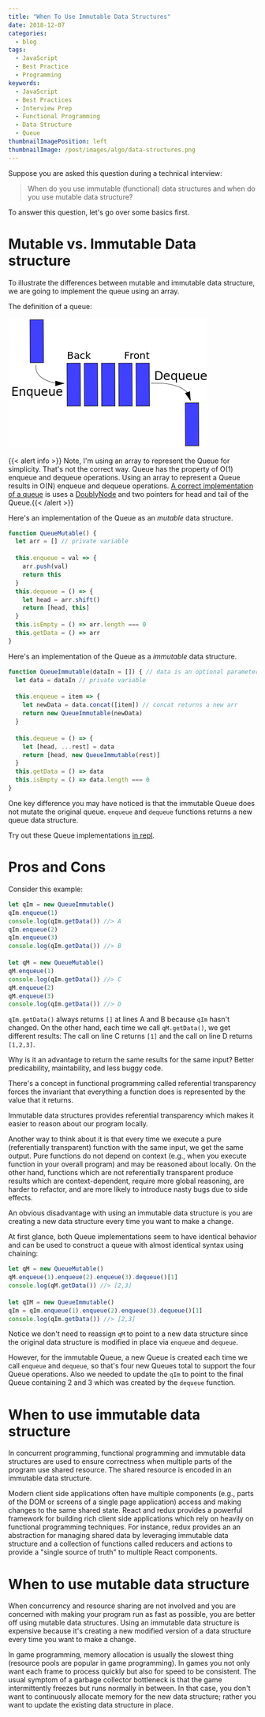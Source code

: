 ```yaml
---
title: "When To Use Immutable Data Structures"
date: 2018-12-07
categories:
  - blog
tags:
  - JavaScript
  - Best Practice
  - Programming
keywords:
  - JavaScript
  - Best Practices
  - Interview Prep
  - Functional Programming
  - Data Structure
  - Queue
thumbnailImagePosition: left
thumbnailImage: /post/images/algo/data-structures.png
---
```


Suppose you are asked this question during a technical interview:

> When do you use immutable (functional) data structures and when do you use mutable data structure?

<!--more-->

To answer this question, let's go over some basics first.

# Mutable vs. Immutable Data structure

To illustrate the differences between mutable and immutable data structure, we are going to implement the queue using an array.

The definition of a queue:

![queue](/post/images/algo/queue.png)

{{< alert info >}} Note, I'm using an array to represent the Queue for simplicity. That's not the correct way. Queue has the property of O(1) enqueue and dequeue operations. Using an array to represent a Queue results in O(N) enqueue and dequeue operations. [A correct implementation of a queue](https://github.com/xiaoyunyang/coding-challenges/blob/master/datastructure/Queue.js) is uses a [DoublyNode](https://github.com/xiaoyunyang/coding-challenges/blob/master/datastructure/Node/DoublyNode.js) and two pointers for head and tail of the Queue.{{< /alert >}}

Here's an implementation of the Queue as an *mutable* data structure.

```javascript
function QueueMutable() {
  let arr = [] // private variable

  this.enqueue = val => {
    arr.push(val)
    return this
  }
  this.dequeue = () => {
    let head = arr.shift()
    return [head, this]
  }
  this.isEmpty = () => arr.length === 0
  this.getData = () => arr
}
```

Here's an implementation of the Queue as a *immutable* data structure.

```javascript
function QueueImmutable(dataIn = []) { // data is an optional parameter
  let data = dataIn // private variable

  this.enqueue = item => {
    let newData = data.concat([item]) // concat returns a new arr
    return new QueueImmutable(newData)
  }
  
  this.dequeue = () => {
    let [head, ...rest] = data
    return [head, new QueueImmutable(rest)]
  }
  this.getData = () => data
  this.isEmpty = () => data.length === 0
}
```

One key difference you may have noticed is that the immutable Queue does not mutate the original queue. `enqueue` and `dequeue` functions returns a new queue data structure.

Try out these Queue implementations [in repl](https://repl.it/@xiaoyunyang/queue).

# Pros and Cons

Consider this example:

```javascript
let qIm = new QueueImmutable()
qIm.enqueue(1)
console.log(qIm.getData()) //> A
qIm.enqueue(2)
qIm.enqueue(3)
console.log(qIm.getData()) //> B

let qM = new QueueMutable()
qM.enqueue(1)
console.log(qIm.getData()) //> C
qM.enqueue(2)
qM.enqueue(3)
console.log(qIm.getData()) //> D

```

`qIm.getData()` always returns `[]` at lines A and B because `qIm` hasn't changed. On the other hand, each time we call `qM.getData()`, we get different results: The call on line C returns `[1]` and the call on line D returns `[1,2,3]`.

Why is it an advantage to return the same results for the same input? Better predicability, maintability, and less buggy code.

There's a concept in functional programming called referential transparency forces the invariant that everything a function does is represented by the value that it returns.

Immutable data structures provides referential transparency which makes it easier to reason about our program locally.

Another way to think about it is that every time we execute a pure (referentially transparent) function with the same input, we get the same output. Pure functions do not depend on context (e.g., when you execute function in your overall program) and may be reasoned about locally. On the other hand, functions which are not referentially transparent produce results which are context-dependent, require more global reasoning, are harder to refactor, and are more likely to introduce nasty bugs due to side effects.

An obvious disadvantage with using an immutable data structure is you are creating a new data structure every time you want to make a change.

At first glance, both Queue implementations seem to have identical behavior and can be used to construct a queue with almost identical syntax using chaining:

```javascript
let qM = new QueueMutable()
qM.enqueue(1).enqueue(2).enqueue(3).dequeue()[1]
console.log(qM.getData()) //> [2,3]

let qIM = new QueueImmutable()
qIm = qIm.enqueue(1).enqueue(2).enqueue(3).dequeue()[1]
console.log(qIm.getData()) //> [2,3]
```

Notice we don't need to reassign `qM` to point to a new data structure since the original data structure is modified in place via `enqueue` and `dequeue`.

However, for the immutable Queue, a new Queue is created each time we call `enqueue` and `dequeue`, so that's four new Queues total to support the four Queue operations. Also we needed to update the `qIm` to point to the final Queue containing 2 and 3 which was created by the `dequeue` function.

# When to use immutable data structure

In concurrent programming, functional programming and immutable data structures are used to ensure correctness when multiple parts of the program use shared resource. The shared resource is encoded in an immutable data structure.

Modern client side applications often have multiple components (e.g., parts of the DOM or screens of a single page application) access and making changes to the same shared state. React and redux provides a powerful framework for building rich client side applications which rely on heavily on functional programming techniques. For instance, redux provides an an abstraction for managing shared data by leveraging immutable data structure and a collection of functions called reducers and actions to provide a "single source of truth" to multiple React components.

# When to use mutable data structure

When concurrency and resource sharing are not involved and you are concerned with making your program run as fast as possible, you are better off using mutable data structures. Using an immutable data structure is expensive because it's creating a new modified version of a data structure every time you want to make a change.

In game programming, memory allocation is usually the slowest thing (resource pools are popular in game programming). In games you not only want each frame to process quickly but also for speed to be consistent. The usual symptom of a garbage collector bottleneck is that the game intermittently freezes but runs normally in between. In that case, you don't want to continuously allocate memory for the new data structure; rather you want to update the existing data structure in place.